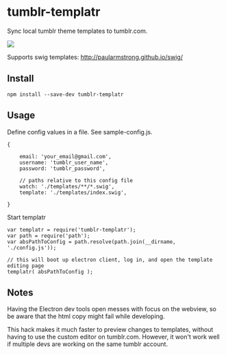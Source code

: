 # tumblr-templatr
Sync local tumblr theme templates to tumblr.com. 

![](https://positlabs.github.io/tumblr-templatr/assets/imgs/templatr-infographic.jpg)

Supports swig templates: http://paularmstrong.github.io/swig/


## Install
`npm install --save-dev tumblr-templatr`


## Usage

Define config values in a file. See sample-config.js.

```
{

	email: 'your_email@gmail.com',
	username: 'tumblr_user_name',
	password: 'tumblr_password',
	
	// paths relative to this config file
	watch: './templates/**/*.swig',
	template: './templates/index.swig',

}
```

Start templatr


```
var templatr = require('tumblr-templatr');
var path = require('path');
var absPathToConfig = path.resolve(path.join(__dirname, './config.js'));

// this will boot up electron client, log in, and open the template editing page
templatr( absPathToConfig );

```


## Notes

Having the Electron dev tools open messes with focus on the webview, so be aware that the html copy might fail while developing.

This hack makes it much faster to preview changes to templates, without having to use the custom editor on tumblr.com. However, it won't work well if multiple devs are working on the same tumblr account.
